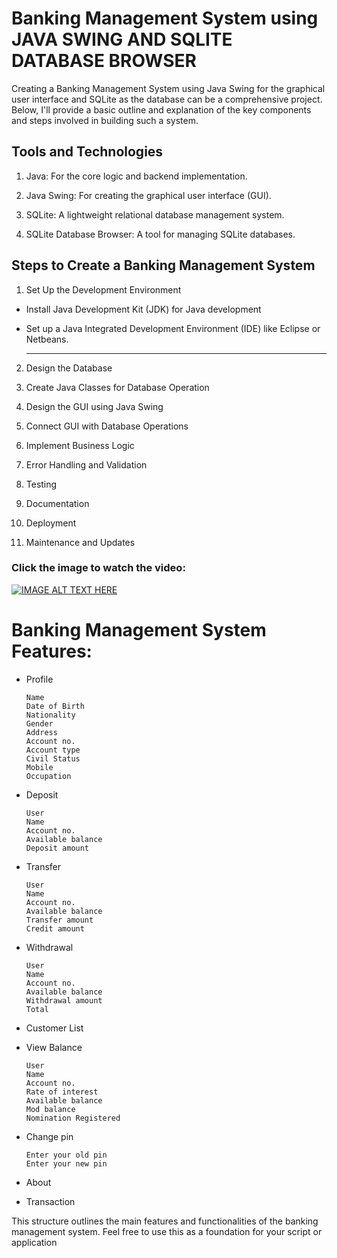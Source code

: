 # Banking Management System using JAVA SWING AND SQLITE DATABASE BROWSER


Creating a Banking Management System using Java Swing for the graphical user interface and SQLite as the database can be a comprehensive project. Below, I'll provide a basic outline and explanation of the key components and steps involved in building such a system.

## Tools and Technologies
1. Java: For the core logic and backend implementation.

2. Java Swing: For creating the graphical user interface (GUI).

3. SQLite: A lightweight relational database management system.

4. SQLite Database Browser: A tool for managing SQLite databases.

## Steps to Create a Banking Management System

1. Set Up the Development Environment

  <ul>
  <li>
  <p>Install Java Development Kit (JDK) for Java development</p>
  </li>
  </ul>

   <ul>
  <li>
  <p>Set up a Java Integrated Development Environment (IDE) like Eclipse or Netbeans.<hr /></p>
  </li>
  </ul>


2. Design the Database

3. Create Java Classes for Database Operation

4. Design the GUI using Java Swing

5. Connect GUI with Database Operations

6. Implement Business Logic

7. Error Handling and Validation

8. Testing

9. Documentation

10. Deployment

11. Maintenance and Updates



### Click the image to watch the video:


[![IMAGE ALT TEXT HERE](https://img.youtube.com/vi/ESxDUzU8ueU/0.jpg)](https://www.youtube.com/watch?v=ESxDUzU8ueU)


# Banking Management System Features:
<ul>
<li>
<p>Profile</p>
<pre><code>Name
Date of Birth
Nationality
Gender
Address
Account no.
Account type
Civil Status
Mobile
Occupation
</code></pre>
</li>
</ul>

<ul>
<li>
<p>Deposit</p>
<pre><code>User
Name
Account no.
Available balance
Deposit amount
</code></pre>
</li>
</ul>

<ul>
<li>
<p>Transfer</p>
<pre><code>User
Name
Account no.
Available balance
Transfer amount
Credit amount
</code></pre>
</li>
</ul>

<ul>
<li>
<p>Withdrawal</p>
<pre><code>User
Name
Account no.
Available balance
Withdrawal amount
Total
</code></pre>
</li>
</ul>

<ul>
<li>
<p>Customer List</p>
</li>
</ul>

<ul>
<li>
<p>View Balance</p>
<pre><code>User
Name
Account no.
Rate of interest
Available balance
Mod balance
Nomination Registered
</code></pre>
</li>
</ul>

<ul>
<li>
<p>Change pin</p>
<pre><code>Enter your old pin
Enter your new pin
</code></pre>
</li>
</ul>

<ul>
<li>
<p>About</p>
</li>
</ul>

<ul>
<li>
<p>Transaction</p>
</li>
</ul>


This structure outlines the main features and functionalities of the banking management system. Feel free to use this as a foundation for your script or application
